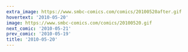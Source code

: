 ```yaml
---
extra_image: https://www.smbc-comics.com/comics/20100520after.gif
hovertext: '2010-05-20'
image: https://www.smbc-comics.com/comics/20100520.gif
next_comic: '2010-05-21'
prev_comic: '2010-05-19'
title: '2010-05-20'
---
```


